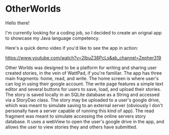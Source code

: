 # OtherWorlds

Hello there!

I'm currently looking for a coding job, so I decided to create an orignal app to showcase my Java language competency.

Here's a quick demo video if you'd like to see the app in action:

https://www.youtube.com/watch?v=2IbuZ38PcLs&ab_channel=Zepher319

Other Worlds was designed to be a platform for writing and sharing user created stories, in the vein of WattPad, if you're familiar. The app has three main fragments: home, read, and write. The home screen is where user's can log in using their google account. The write page features a simple text editor and several buttons for users to save, load, and upload their stories. The story is saved locally in an SQLite database as a String and accessed via a StoryDao class. The story may be uploaded to a user's google drive, which was meant to simulate saving to an external server (obviously I don't personally have a server capable of running this kind of app). The read fragment was meant to simulate accessing the online servers story database. It uses a webView to open the user's google drive in the app, and allows the user to view stories they and others have submitted. 



